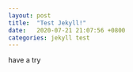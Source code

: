 ```yaml
---
layout: post
title:  "Test Jekyll!"
date:   2020-07-21 21:07:56 +0800
categories: jekyll test
---
```


have a try
